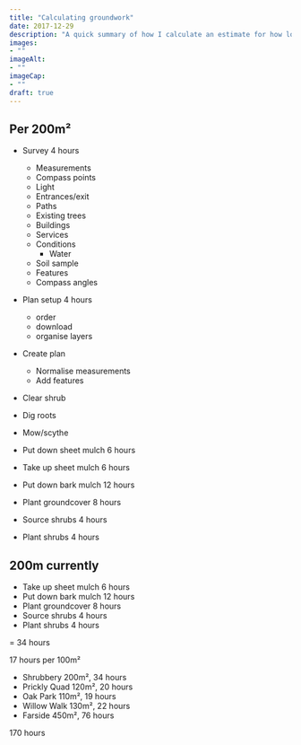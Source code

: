 ```yaml
---
title: "Calculating groundwork"
date: 2017-12-29
description: "A quick summary of how I calculate an estimate for how long the groundwork will take"
images: 
- ""
imageAlt: 
- ""
imageCap:
- ""
draft: true
---
```


## Per 200m²

* Survey 4 hours
  * Measurements
  * Compass points
  * Light
  * Entrances/exit
  * Paths
  * Existing trees
  * Buildings
  * Services
  * Conditions
    * Water
  * Soil sample
  * Features
  * Compass angles
* Plan setup 4 hours
  * order
  * download
  * organise layers
* Create plan

  * Normalise measurements
  * Add features

* Clear shrub
* Dig roots
* Mow/scythe
* Put down sheet mulch 6 hours
* Take up sheet mulch 6 hours
* Put down bark mulch 12 hours
* Plant groundcover 8 hours
* Source shrubs 4 hours
* Plant shrubs 4 hours

## 200m currently

* Take up sheet mulch 6 hours
* Put down bark mulch 12 hours
* Plant groundcover 8 hours
* Source shrubs 4 hours
* Plant shrubs 4 hours

= 34 hours

17 hours per 100m²

* Shrubbery 200m², 34 hours
* Prickly Quad 120m², 20 hours
* Oak Park 110m², 19 hours
* Willow Walk 130m², 22 hours
* Farside 450m², 76 hours

170 hours
